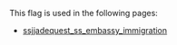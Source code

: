 This flag is used in the following pages:
 - [ssjjadequest_ss_embassy_immigration](../events/ssjjadequest_ss_embassy_immigration.md)
